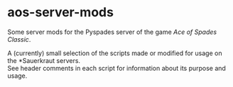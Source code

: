 # aos-server-mods
Some server mods for the Pyspades server of the game *Ace of Spades Classic*.

A (currently) small selection of the scripts made or modified for usage on the *Sauerkraut servers.  
See header comments in each script for information about its purpose and usage.
